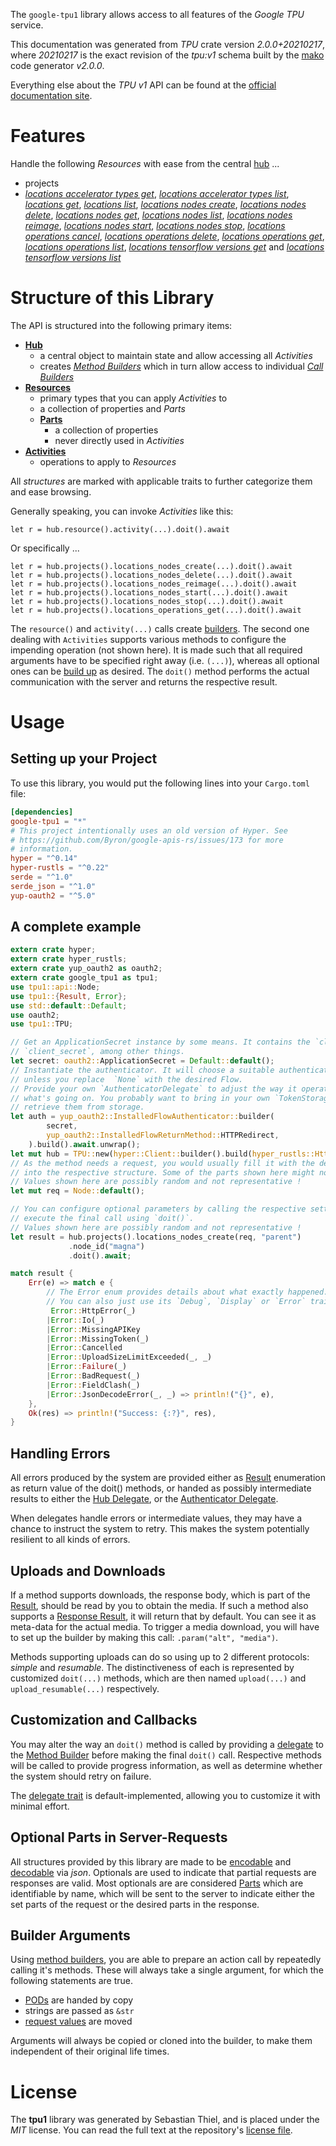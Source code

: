 <!---
DO NOT EDIT !
This file was generated automatically from 'src/mako/api/README.md.mako'
DO NOT EDIT !
-->
The `google-tpu1` library allows access to all features of the *Google TPU* service.

This documentation was generated from *TPU* crate version *2.0.0+20210217*, where *20210217* is the exact revision of the *tpu:v1* schema built by the [mako](http://www.makotemplates.org/) code generator *v2.0.0*.

Everything else about the *TPU* *v1* API can be found at the
[official documentation site](https://cloud.google.com/tpu/).
# Features

Handle the following *Resources* with ease from the central [hub](https://docs.rs/google-tpu1/2.0.0+20210217/google_tpu1/TPU) ... 

* projects
 * [*locations accelerator types get*](https://docs.rs/google-tpu1/2.0.0+20210217/google_tpu1/api::ProjectLocationAcceleratorTypeGetCall), [*locations accelerator types list*](https://docs.rs/google-tpu1/2.0.0+20210217/google_tpu1/api::ProjectLocationAcceleratorTypeListCall), [*locations get*](https://docs.rs/google-tpu1/2.0.0+20210217/google_tpu1/api::ProjectLocationGetCall), [*locations list*](https://docs.rs/google-tpu1/2.0.0+20210217/google_tpu1/api::ProjectLocationListCall), [*locations nodes create*](https://docs.rs/google-tpu1/2.0.0+20210217/google_tpu1/api::ProjectLocationNodeCreateCall), [*locations nodes delete*](https://docs.rs/google-tpu1/2.0.0+20210217/google_tpu1/api::ProjectLocationNodeDeleteCall), [*locations nodes get*](https://docs.rs/google-tpu1/2.0.0+20210217/google_tpu1/api::ProjectLocationNodeGetCall), [*locations nodes list*](https://docs.rs/google-tpu1/2.0.0+20210217/google_tpu1/api::ProjectLocationNodeListCall), [*locations nodes reimage*](https://docs.rs/google-tpu1/2.0.0+20210217/google_tpu1/api::ProjectLocationNodeReimageCall), [*locations nodes start*](https://docs.rs/google-tpu1/2.0.0+20210217/google_tpu1/api::ProjectLocationNodeStartCall), [*locations nodes stop*](https://docs.rs/google-tpu1/2.0.0+20210217/google_tpu1/api::ProjectLocationNodeStopCall), [*locations operations cancel*](https://docs.rs/google-tpu1/2.0.0+20210217/google_tpu1/api::ProjectLocationOperationCancelCall), [*locations operations delete*](https://docs.rs/google-tpu1/2.0.0+20210217/google_tpu1/api::ProjectLocationOperationDeleteCall), [*locations operations get*](https://docs.rs/google-tpu1/2.0.0+20210217/google_tpu1/api::ProjectLocationOperationGetCall), [*locations operations list*](https://docs.rs/google-tpu1/2.0.0+20210217/google_tpu1/api::ProjectLocationOperationListCall), [*locations tensorflow versions get*](https://docs.rs/google-tpu1/2.0.0+20210217/google_tpu1/api::ProjectLocationTensorflowVersionGetCall) and [*locations tensorflow versions list*](https://docs.rs/google-tpu1/2.0.0+20210217/google_tpu1/api::ProjectLocationTensorflowVersionListCall)




# Structure of this Library

The API is structured into the following primary items:

* **[Hub](https://docs.rs/google-tpu1/2.0.0+20210217/google_tpu1/TPU)**
    * a central object to maintain state and allow accessing all *Activities*
    * creates [*Method Builders*](https://docs.rs/google-tpu1/2.0.0+20210217/google_tpu1/client::MethodsBuilder) which in turn
      allow access to individual [*Call Builders*](https://docs.rs/google-tpu1/2.0.0+20210217/google_tpu1/client::CallBuilder)
* **[Resources](https://docs.rs/google-tpu1/2.0.0+20210217/google_tpu1/client::Resource)**
    * primary types that you can apply *Activities* to
    * a collection of properties and *Parts*
    * **[Parts](https://docs.rs/google-tpu1/2.0.0+20210217/google_tpu1/client::Part)**
        * a collection of properties
        * never directly used in *Activities*
* **[Activities](https://docs.rs/google-tpu1/2.0.0+20210217/google_tpu1/client::CallBuilder)**
    * operations to apply to *Resources*

All *structures* are marked with applicable traits to further categorize them and ease browsing.

Generally speaking, you can invoke *Activities* like this:

```Rust,ignore
let r = hub.resource().activity(...).doit().await
```

Or specifically ...

```ignore
let r = hub.projects().locations_nodes_create(...).doit().await
let r = hub.projects().locations_nodes_delete(...).doit().await
let r = hub.projects().locations_nodes_reimage(...).doit().await
let r = hub.projects().locations_nodes_start(...).doit().await
let r = hub.projects().locations_nodes_stop(...).doit().await
let r = hub.projects().locations_operations_get(...).doit().await
```

The `resource()` and `activity(...)` calls create [builders][builder-pattern]. The second one dealing with `Activities` 
supports various methods to configure the impending operation (not shown here). It is made such that all required arguments have to be 
specified right away (i.e. `(...)`), whereas all optional ones can be [build up][builder-pattern] as desired.
The `doit()` method performs the actual communication with the server and returns the respective result.

# Usage

## Setting up your Project

To use this library, you would put the following lines into your `Cargo.toml` file:

```toml
[dependencies]
google-tpu1 = "*"
# This project intentionally uses an old version of Hyper. See
# https://github.com/Byron/google-apis-rs/issues/173 for more
# information.
hyper = "^0.14"
hyper-rustls = "^0.22"
serde = "^1.0"
serde_json = "^1.0"
yup-oauth2 = "^5.0"
```

## A complete example

```Rust
extern crate hyper;
extern crate hyper_rustls;
extern crate yup_oauth2 as oauth2;
extern crate google_tpu1 as tpu1;
use tpu1::api::Node;
use tpu1::{Result, Error};
use std::default::Default;
use oauth2;
use tpu1::TPU;

// Get an ApplicationSecret instance by some means. It contains the `client_id` and 
// `client_secret`, among other things.
let secret: oauth2::ApplicationSecret = Default::default();
// Instantiate the authenticator. It will choose a suitable authentication flow for you, 
// unless you replace  `None` with the desired Flow.
// Provide your own `AuthenticatorDelegate` to adjust the way it operates and get feedback about 
// what's going on. You probably want to bring in your own `TokenStorage` to persist tokens and
// retrieve them from storage.
let auth = yup_oauth2::InstalledFlowAuthenticator::builder(
        secret,
        yup_oauth2::InstalledFlowReturnMethod::HTTPRedirect,
    ).build().await.unwrap();
let mut hub = TPU::new(hyper::Client::builder().build(hyper_rustls::HttpsConnector::with_native_roots()), auth);
// As the method needs a request, you would usually fill it with the desired information
// into the respective structure. Some of the parts shown here might not be applicable !
// Values shown here are possibly random and not representative !
let mut req = Node::default();

// You can configure optional parameters by calling the respective setters at will, and
// execute the final call using `doit()`.
// Values shown here are possibly random and not representative !
let result = hub.projects().locations_nodes_create(req, "parent")
             .node_id("magna")
             .doit().await;

match result {
    Err(e) => match e {
        // The Error enum provides details about what exactly happened.
        // You can also just use its `Debug`, `Display` or `Error` traits
         Error::HttpError(_)
        |Error::Io(_)
        |Error::MissingAPIKey
        |Error::MissingToken(_)
        |Error::Cancelled
        |Error::UploadSizeLimitExceeded(_, _)
        |Error::Failure(_)
        |Error::BadRequest(_)
        |Error::FieldClash(_)
        |Error::JsonDecodeError(_, _) => println!("{}", e),
    },
    Ok(res) => println!("Success: {:?}", res),
}

```
## Handling Errors

All errors produced by the system are provided either as [Result](https://docs.rs/google-tpu1/2.0.0+20210217/google_tpu1/client::Result) enumeration as return value of
the doit() methods, or handed as possibly intermediate results to either the 
[Hub Delegate](https://docs.rs/google-tpu1/2.0.0+20210217/google_tpu1/client::Delegate), or the [Authenticator Delegate](https://docs.rs/yup-oauth2/*/yup_oauth2/trait.AuthenticatorDelegate.html).

When delegates handle errors or intermediate values, they may have a chance to instruct the system to retry. This 
makes the system potentially resilient to all kinds of errors.

## Uploads and Downloads
If a method supports downloads, the response body, which is part of the [Result](https://docs.rs/google-tpu1/2.0.0+20210217/google_tpu1/client::Result), should be
read by you to obtain the media.
If such a method also supports a [Response Result](https://docs.rs/google-tpu1/2.0.0+20210217/google_tpu1/client::ResponseResult), it will return that by default.
You can see it as meta-data for the actual media. To trigger a media download, you will have to set up the builder by making
this call: `.param("alt", "media")`.

Methods supporting uploads can do so using up to 2 different protocols: 
*simple* and *resumable*. The distinctiveness of each is represented by customized 
`doit(...)` methods, which are then named `upload(...)` and `upload_resumable(...)` respectively.

## Customization and Callbacks

You may alter the way an `doit()` method is called by providing a [delegate](https://docs.rs/google-tpu1/2.0.0+20210217/google_tpu1/client::Delegate) to the 
[Method Builder](https://docs.rs/google-tpu1/2.0.0+20210217/google_tpu1/client::CallBuilder) before making the final `doit()` call. 
Respective methods will be called to provide progress information, as well as determine whether the system should 
retry on failure.

The [delegate trait](https://docs.rs/google-tpu1/2.0.0+20210217/google_tpu1/client::Delegate) is default-implemented, allowing you to customize it with minimal effort.

## Optional Parts in Server-Requests

All structures provided by this library are made to be [encodable](https://docs.rs/google-tpu1/2.0.0+20210217/google_tpu1/client::RequestValue) and 
[decodable](https://docs.rs/google-tpu1/2.0.0+20210217/google_tpu1/client::ResponseResult) via *json*. Optionals are used to indicate that partial requests are responses 
are valid.
Most optionals are are considered [Parts](https://docs.rs/google-tpu1/2.0.0+20210217/google_tpu1/client::Part) which are identifiable by name, which will be sent to 
the server to indicate either the set parts of the request or the desired parts in the response.

## Builder Arguments

Using [method builders](https://docs.rs/google-tpu1/2.0.0+20210217/google_tpu1/client::CallBuilder), you are able to prepare an action call by repeatedly calling it's methods.
These will always take a single argument, for which the following statements are true.

* [PODs][wiki-pod] are handed by copy
* strings are passed as `&str`
* [request values](https://docs.rs/google-tpu1/2.0.0+20210217/google_tpu1/client::RequestValue) are moved

Arguments will always be copied or cloned into the builder, to make them independent of their original life times.

[wiki-pod]: http://en.wikipedia.org/wiki/Plain_old_data_structure
[builder-pattern]: http://en.wikipedia.org/wiki/Builder_pattern
[google-go-api]: https://github.com/google/google-api-go-client

# License
The **tpu1** library was generated by Sebastian Thiel, and is placed 
under the *MIT* license.
You can read the full text at the repository's [license file][repo-license].

[repo-license]: https://github.com/Byron/google-apis-rsblob/master/LICENSE.md
